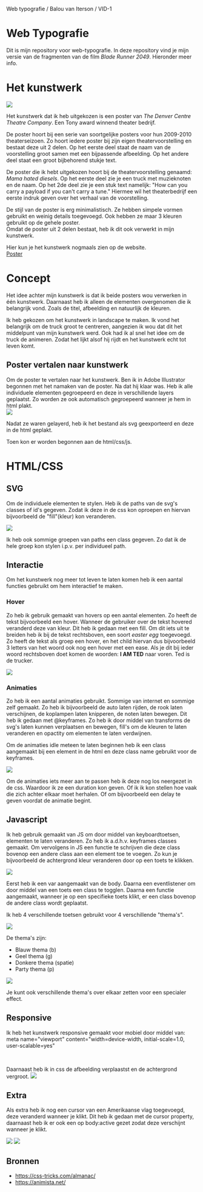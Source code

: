  Web typografie / Balou van Iterson / VID-1

<h1>Web Typografie</h1>
Dit is mijn repository voor web-typografie. In deze repository vind je mijn versie van de fragmenten van de film <i>Blade Runner 2049</i>. Hieronder meer info.

<h1>Het kunstwerk</h1>
<img src="https://designarchives.aiga.org/assets/images/000/100/717/100717_lg.jpg">
<p>Het kunstwerk dat ik heb uitgekozen is een poster van <em>The Denver Centre Theatre Company</em>. Een Tony award winnend theater bedrijf.</p>
<p>De poster hoort bij een serie van soortgelijke posters voor hun 2009-2010 theaterseizoen. Zo hoort iedere poster bij zijn eigen theatervoorstelling en bestaat deze uit 2 delen. Op het eerste deel staat de naam van de voorstelling groot samen met een bijpassende afbeelding. Op het andere deel staat een groot bijbehorend stukje text.</p>
<p>De poster die ik hebt uitgekozen hoort bij de theatervoorstelling genaamd: <em>Mama hated diesels</em>. Op het eerste deel zie je een truck met muzieknoten en de naam. Op het 2de deel zie je een stuk text namelijk: "How can you carry a payload if you can't carry a tune." Hiermee wil het theaterbedrijf een eerste indruk geven over het verhaal van de voorstelling.</p>
<p>De stijl van de poster is erg minimalistisch. Ze hebben simpele vormen gebruikt en weinig details toegevoegd. Ook hebben ze maar 3 kleuren gebruikt op de gehele poster. <br /> Omdat de poster uit 2 delen bestaat, heb ik dit ook verwerkt in mijn kunstwerk.</p>
<p>Hier kun je het kunstwerk nogmaals zien op de website. <br /> <a href="https://designarchives.aiga.org/#/entries/Denver%20Center%20Theatre%20Company/_/detail/relevance/asc/0/7/21027/denver-center-theatre-company-2009-10-season-poster-series/2">Poster</a></p>

<h1> Concept </h1>

Het idee achter mijn kunstwerk is dat ik beide posters wou verwerken in één kunstwerk. Daarnaast heb ik alleen de elementen overgenomen die ik belangrijk vond. Zoals de titel, afbeelding en natuurlijk de kleuren.

Ik heb gekozen om het kunstwerk in landscape te maken. Ik vond het belangrijk om de truck groot te centreren, aangezien ik wou dat dit het middelpunt van mijn kunstwerk werd. Ook had ik al snel het idee om de truck de animeren. Zodat het lijkt alsof hij rijdt en het kunstwerk echt tot leven komt.

<h2> Poster vertalen naar kunstwerk </h2> 
Om de poster te vertalen naar het kunstwerk. Ben ik in Adobe Illustrator begonnen met het namaken van de poster. Na dat hij klaar was. Heb ik alle individuele elementen gegroepeerd en deze in verschillende layers geplaatst. Zo worden ze ook automatisch gegroepeerd wanneer je hem in html plakt.

<br>

<img src="https://i.ibb.co/qmL5jCm/Screenshot-2020-05-25-at-14-52-57.png">

Nadat ze waren gelayerd, heb ik het bestand als svg geexporteerd en deze in de html geplakt. 

Toen kon er worden begonnen aan de html/css/js.

<h1>HTML/CSS</h1>

<h2> SVG </h2>

Om de individuele elementen te stylen. Heb ik de paths van de svg's classes of id's gegeven. Zodat ik deze in de css kon oproepen en hiervan bijvoorbeeld de "fill"(kleur) kon veranderen. 

<img src="https://i.ibb.co/7ydWb5n/Screenshot-2020-05-25-at-15-02-39.png">

Ik heb ook sommige groepen van paths een class gegeven. Zo dat ik de hele groep kon stylen i.p.v. per individueel path.

<h2> Interactie </h2>

Om het kunstwerk nog meer tot leven te laten komen heb ik een aantal functies gebruikt om hem interactief te maken.

<h3> Hover </h3>

Zo heb ik gebruik gemaakt van hovers op een aantal elementen. Zo heeft de tekst bijvoorbeeld een hover. Wanneer de gebruiker over de tekst hovered veranderd deze van kleur. Dit heb ik gedaan met een fill. Om dit iets uit te breiden heb ik bij de tekst rechtsboven, een soort <i>easter egg</i> toegevoegd. Zo heeft de tekst als groep een hover, en het child hiervan dus bijvoorbeeld 3 letters van het woord ook nog een hover met een ease. Als je dit bij ieder woord rechtsboven doet komen de woorden: <b>I AM TED</b> naar voren. Ted is de trucker.

<img src="https://i.ibb.co/hycMXDv/Screenshot-2020-05-25-at-15-16-20.png">

<h3> Animaties </h3>

Zo heb ik een aantal animaties gebruikt. Sommige van internet en sommige zelf gemaakt. Zo heb ik bijvoorbeeld de auto laten rijden, de rook laten verschijnen, de koplampen laten knipperen, de noten laten bewegen. 
Dit heb ik gedaan met @keyframes. Zo heb ik door middel van transforms de svg's laten kunnen verplaatsen en bewegen, fill's om de kleuren te laten veranderen en opactity om elementen te laten verdwijnen.

Om de animaties idle meteen te laten beginnen heb ik een class aangemaakt bij een element in de html en deze class name gebruikt voor de keyframes. 

<img src="https://i.ibb.co/6WT6Jkg/Screenshot-2020-05-25-at-15-29-58.png">

Om de animaties iets meer aan te passen heb ik deze nog los neergezet in de css. Waardoor ik ze een duration kon geven. Of ik ik kon stellen hoe vaak die zich achter elkaar moet herhalen. Of om bijvoorbeeld een delay te geven voordat de animatie begint.

<h2> Javascript </h2>

Ik heb gebruik gemaakt van JS om door middel van keyboardtoetsen, elementen te laten veranderen.
Zo heb ik a.d.h.v. keyframes classes gemaakt. Om vervolgens in JS een functie te schrijven die deze class bovenop een andere class aan een element toe te voegen. Zo kun je bijvoorbeeld de achtergrond kleur veranderen door op een toets te klikken. 

<img src="https://i.ibb.co/DRm0XRD/Screenshot-2020-05-25-at-15-40-31.png">

Eerst heb ik een var aangemaakt van de body.
Daarna een eventlistener om door middel van een toets een class te togglen.
Daarna een functie aangemaakt, wanneer je op een specifieke toets klikt, er een class bovenop de andere class wordt geplaatst.

Ik heb 4 verschillende toetsen gebruikt voor 4 verschillende "thema's".

<img src="https://i.ibb.co/MNSXXZ2/Screenshot-2020-05-25-at-15-41-02.png">

De thema's zijn: 
- Blauw thema (b)
- Geel thema (g)
- Donkere thema (spatie)
- Party thema (p)

<img src="https://i.ibb.co/209CbPX/Screenshot-2020-05-25-at-15-42-24.png">

Je kunt ook verschillende thema's over elkaar zetten voor een specialer effect.

<h2> Responsive </h2>

Ik heb het kunstwerk responsive gemaakt voor mobiel door middel van:
meta name="viewport" content="width=device-width, initial-scale=1.0, user-scalable=yes"

<br>

Daarnaast heb ik in css de afbeelding verplaastst en de achtergrond vergroot.
<img src="https://i.imgur.com/yt3xAJa.png">

<h2> Extra </h2>

Als extra heb ik nog een cursor van een Amerikaanse vlag toegevoegd, deze veranderd wanneer je klikt.
Dit heb ik gedaan met de cursor property, daarnaast heb ik er ook een op body:active gezet zodat deze verschijnt wanneer je klikt.

<img src="http://icons.iconarchive.com/icons/iconfactory/copland-6/32/American-Flag-icon.png">
<img src="http://icons.iconarchive.com/icons/iconfactory/copland-6/32/American-Flag-2-icon.png"">

<h2> Bronnen </h2>

- https://css-tricks.com/almanac/
- https://animista.net/
